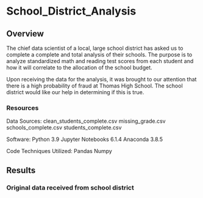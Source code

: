 # School_District_Analysis
## Overview
The chief data scientist of a local, large school district has asked us to complete a complete and total analysis of their schools. The purpose is to analyze standardized math and reading test scores from each student and how it will correlate to the allocation of the school budget. 

Upon receiving the data for the analysis, it was brought to our attention that there is a high probability of fraud at Thomas High School. The school district would like our help in determining if this is true.

### Resources
Data Sources:     clean_students_complete.csv     missing_grade.csv     schools_complete.csv     students_complete.csv

Software:     Python 3.9     Jupyter Notebooks 6.1.4     Anaconda 3.8.5

Code Techniques Utilized: Pandas Numpy

## Results
### Original data received from school district

